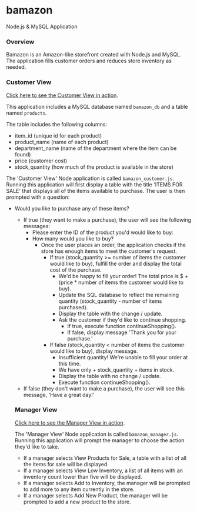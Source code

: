 # bamazon
Node.js &amp; MySQL Application

### Overview

Bamazon is an Amazon-like storefront created with Node.js and MySQL. The application fills customer orders and reduces store inventory as needed.  

### Customer View

[Click here to see the Customer View in action](/video/customer_view.webm).

This application includes a MySQL database named `bamazon_db` and a table named `products`.

The table includes the following columns:
  * item_id (unique id for each product)
  * product_name (name of each product)
  * department_name (name of the department where the item can be found)
  * price (customer cost)
  * stock_quantity (how much of the product is available in the store)

The 'Customer View' Node application is called `bamazon_customer.js`. Running this application will first display a table with the title 'ITEMS FOR SALE' that displays all of the items available to purchase. The user is then prompted with a question:

  * Would you like to purchase any of these items?
    * If true (they want to make a purchase), the user will see the following messages:
      * Please enter the ID of the product you'd would like to buy:
      * How many would you like to buy?
        * Once the user places an order, the application checks if the store has enough items to meet the customer's request.
          * If true (stock_quantity >= number of items the customer would like to buy), fulfill the order and display the total cost of the purchase.
             * We'd be happy to fill your order! The total price is $ + (price * number of items the customer would like to   buy).
             * Update the SQL database to reflect the remaining quantity (stock_quantity - number of items purchased).
             * Display the table with the change / update.
             * Ask the customer if they'd like to continue shopping.
                * If true, execute function continueShopping().
                * If false, display message 'Thank you for your purchase.'
          * If false (stock_quantity < number of items the customer would like to buy), display message.
            * Insufficient quantity! We're unable to fill your order at this time.
            * We have only + stock_quantity + items in stock.
            * Display the table with no change / update.
            * Execute function continueShopping().
    * If false (they don't want to make a purchase), the user will see this message, 'Have a great day!'


    ### Manager View

    [Click here to see the Manager View in action](/video/manager_view.webm).

    The 'Manager View' Node application is called `bamazon_manager.js`. Running this application will prompt the manager to choose the action they'd like to take.

    * If a manager selects View Products for Sale, a table with a list of all the items for sale will be displayed.
    * If a manager selects View Low Inventory, a list of all items with an inventory count lower than five will be displayed.
    * If a manager selects Add to Inventory, the manager will be prompted to add more to any item currently in the store.
    * If a manager selects Add New Product, the manager will be prompted to add a new product to the store.

